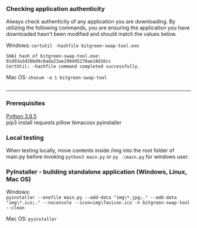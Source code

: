 ### Checking application authenticity
Always check authenticity of any application you are downloading. By utilizing the following commands, you are ensuring the application you have downloaded hasn't been modified and should match the values below.

Windows: `certutil -hashfile bitgreen-swap-tool.exe`
```
SHA1 hash of bitgreen-swap-tool.exe:
01d93a3d26bd9c0ada23ae299495278ae18d16cc
CertUtil: -hashfile command completed successfully.
```

Mac OS: `shasum -a 1 bitgreen-swap-tool`
```

```
---


### Prerequisites
[Python 3.8.5](https://www.python.org/downloads/release/python-385/)  
pip3 install requests pillow tkmacosx pyinstaller

### Local testing
When testing locally, move contents inside /img into the root folder of main.py before invoking `python3 main.py` or `py .\main.py` for windows user.

### PyInstaller - building standalone application (Windows, Linux, Mac OS)
Windows:  
```pyinstaller --onefile main.py --add-data "img\*.jpg;." --add-data "img\*.ico;." --noconsole --icon=img\favicon.ico -n bitgreen-swap-tool --clean``` 

Mac OS:  ```pyinstaller```
